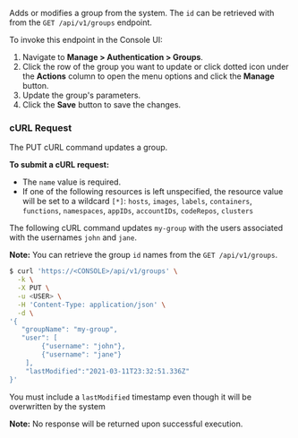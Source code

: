 Adds or modifies a group from the system.
The `id` can be retrieved with from the `GET /api/v1/groups` endpoint.

To invoke this endpoint in the Console UI:

1. Navigate to **Manage > Authentication > Groups**.
2. Click the row of the group you want to update or click dotted icon under the **Actions** column to open the menu options and click the **Manage** button.
3. Update the group's parameters. 
4. Click the **Save** button to save the changes.

### cURL Request

The PUT cURL command updates a group.

**To submit a cURL request:**

* The `name` value is required.
* If one of the following resources is left unspecified, the resource value will be set to a wildcard `[*]`: `hosts`, `images`, `labels`, `containers`, `functions`, `namespaces`, `appIDs`, `accountIDs`, `codeRepos`, `clusters`

The following cURL command updates `my-group` with the users associated with the usernames `john` and `jane`.

**Note:** You can retrieve the group `id` names from the `GET /api/v1/groups`.

```bash
$ curl 'https://<CONSOLE>/api/v1/groups' \
  -k \
  -X PUT \
  -u <USER> \
  -H 'Content-Type: application/json' \
  -d \
'{
   "groupName": "my-group",
   "user": [
   		{"username": "john"},
   		{"username": "jane"}
   	],
   	"lastModified":"2021-03-11T23:32:51.336Z"
}'
```

You must include a `lastModified` timestamp even though it will be overwritten by the system

**Note:** No response will be returned upon successful execution.
